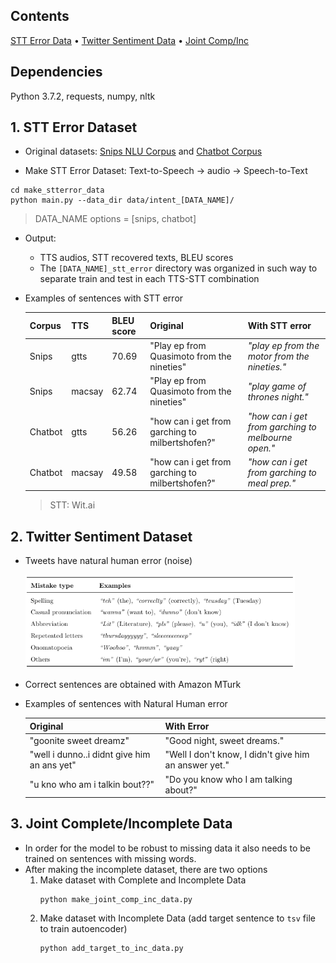 ## Contents
[STT Error Data](#1-stt-error-dataset) • [Twitter Sentiment Data](#2-twitter-sentiment-dataset) • [Joint Comp/Inc](#3-joint-completeincomplete-data)

## Dependencies
Python 3.7.2, requests, numpy, nltk

## 1. STT Error Dataset
* Original datasets: [Snips NLU Corpus](https://github.com/snipsco/nlu-benchmark) and [Chatbot Corpus](https://github.com/sebischair/NLU-Evaluation-Corpora)

* Make STT Error Dataset: Text-to-Speech -> audio -> Speech-to-Text
```
cd make_stterror_data
python main.py --data_dir data/intent_[DATA_NAME]/
```
> DATA_NAME options = [snips, chatbot]

* Output:
    * TTS audios, STT recovered texts, BLEU scores
    * The `[DATA_NAME]_stt_error` directory was organized in such way to separate train and test in each TTS-STT combination
    
* Examples of sentences with STT error

    | Corpus | TTS    | BLEU score | Original | With STT error |
    | ------ | ------ | ---------- | -------- | -------------- |
    | Snips  | gtts   | 70.69      | "Play ep from Quasimoto from the nineties"      | *"play ep from the motor from the nineties."* |		
    | Snips  | macsay | 62.74      | "Play ep from Quasimoto from the nineties"      | *"play game of thrones night."* |
    | Chatbot| gtts   | 56.26      | "how can i get from garching to milbertshofen?" | *"how can i get from garching to melbourne open."* |
    | Chatbot| macsay | 49.58      | "how can i get from garching to milbertshofen?" | *"how can i get from garching to meal prep."* |
    > STT: Wit.ai

## 2. Twitter Sentiment Dataset
* Tweets have natural human error (noise)
    <p align="left">
    <img src="./assets/twitter_error_types.png" height="150" alt="Error types">
    </p>
* Correct sentences are obtained with Amazon MTurk
    
* Examples of sentences with Natural Human error

    | Original | With Error |
    | -------- | ---------- |
    | "goonite  sweet dreamz" | "Good night, sweet dreams." |
    | "well i dunno..i didnt give him an ans yet" | "Well I don't know, I didn't give him an answer yet." |
    | "u kno who am i talkin bout??" | "Do you know who I am talking about?" |

## 3. Joint Complete/Incomplete Data
* In order for the model to be robust to missing data it also needs to be trained on sentences with missing words.
* After making the incomplete dataset, there are two options
   1. Make dataset with Complete and Incomplete Data
      ```
      python make_joint_comp_inc_data.py
      ```
   2. Make dataset with Incomplete Data (add target sentence to `tsv` file to train autoencoder)
      ```
      python add_target_to_inc_data.py
      ```